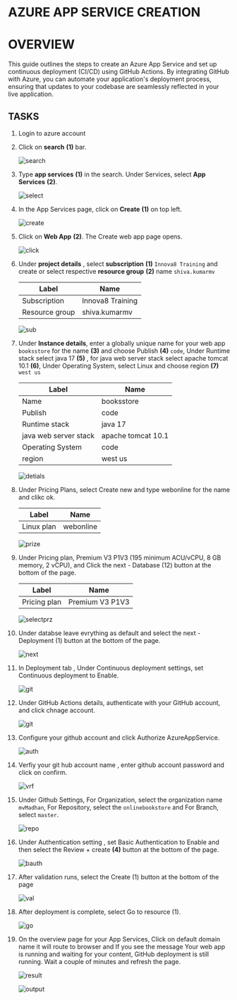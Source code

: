 # AZURE APP SERVICE CREATION

# OVERVIEW

This guide outlines the steps to create an Azure App Service and set up continuous deployment (CI/CD) using GitHub Actions. By integrating GitHub with Azure, you can        automate your application's deployment process, ensuring that updates to your codebase are seamlessly reflected in your live application.

## TASKS

1. Login to azure account
   
2. Click on **search** **(1)** bar.
   
   ![search](images/1.png)

3. Type **app services** **(1)** in the search. Under Services, select **App Services** **(2)**.

   ![select](images/2.png)

4. In the App Services page, click on **Create** **(1)** on top left.

   ![create](images/3.png)

5. Click on **Web App** **(2)**. The Create web app page opens.

   ![click](images/3.1.png)

6. Under **project details** , select **subscription** **(1)** `Innova8 Training` and create or select respective **resource group** **(2)** name `shiva.kumarmv`

   |Label|Name|
   |---|---|
   |Subscription|Innova8 Training|
   |Resource group| shiva.kumarmv|

   ![sub](images/4.png)

7. Under **Instance details**, enter a globally unique name for your web app `booksstore` for the name **(3)** and choose Publish **(4)** `code`, Under Runtime stack select java 17 **(5)** , for java web server stack select apache tomcat 10.1 **(6)**, Under Operating System, select Linux and choose region **(7)** `west us`

   |Label|Name|
   |---|---|
   |Name|booksstore|
   |Publish|code|
   |Runtime stack|java 17|
   |java web server stack|apache tomcat 10.1 |
   |Operating System|code|Linux|
   |region|west us|

   ![detials](images/5.png)

8. Under Pricing Plans, select Create new and type webonline for the name and clikc ok.
   
   |Label|Name|
   |---|---|
   |Linux plan|webonline|

   ![prize](images/6.png)

9. Under Pricing plan, Premium V3 P1V3 (195 minimum ACU/vCPU, 8 GB memory, 2 vCPU), and Click the next - Database (12) button at the bottom of the page.

    |Label|Name|
    |---|---|
    |Pricing plan|Premium V3 P1V3|

    ![selectprz](images/7.png)

10. Under databse leave evrything as default and select the next - Deployment (1) button at the bottom of the page.

    ![next](images/8.png)

11. In Deployment tab , Under Continuous deployment settings, set Continuous deployment to Enable.

    ![git](images/9.png)

12. Under GitHub Actions details, authenticate with your GitHub account, and click chnage account.

    ![git](images/10.png)

13. Configure your github account and click Authorize AzureAppService.

    ![auth](images/11.png)

14. Verfiy your git hub account name , enter github account password and click on confirm.

    ![vrf](images/12.png)

15. Under Github Settings, For Organization, select the organization name `mvMadhan`, For Repository, select the `onlinebookstore` and For Branch, select `master`.

    ![repo](images/13.png)

16. Under Authentication setting , set Basic Authentication to Enable and then select the Review + create **(4)** button at the bottom of the page.

    ![bauth](images/14.png)

17. After validation runs, select the Create (1) button at the bottom of the page

    ![val](images/15.png)

18. After deployment is complete, select Go to resource (1).

    ![go](images/16.png)

19. On the overview page for your App Services, Click on default domain name it will route to browser and If you see the message Your web app is running and waiting for your content, GitHub deployment is still running. Wait a couple of minutes and refresh the page.

    ![result](images/17.png)

    ![output](images/18out.png)

    
    



   

   
